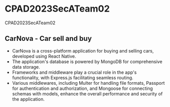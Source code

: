 # CPAD2023SecATeam02
CPAD2023SecATeam02

## CarNova - Car sell and buy

- CarNova is a cross-platform application for buying and selling cars, developed using React Native.
- The application's database is powered by MongoDB for comprehensive data storage. 
-  Frameworks and middleware play a crucial role in the app's functionality, with Express.js facilitating seamless routing. 
- Various middlewares, including Multer for handling file formats, Passport for authentication and authorization, and Mongoose for connecting schemas with models, enhance the overall performance and security of the application.

